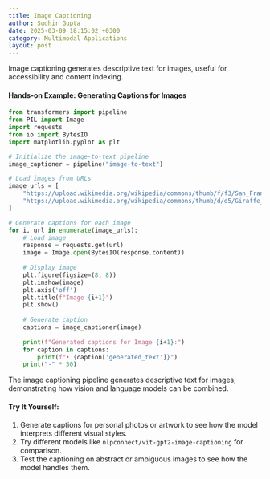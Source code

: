 ```yaml
---
title: Image Captioning
author: Sudhir Gupta
date: 2025-03-09 18:15:02 +0300
category: Multimodal Applications
layout: post
---
```


Image captioning generates descriptive text for images, useful for accessibility and content indexing.

#### Hands-on Example: Generating Captions for Images

```python
from transformers import pipeline
from PIL import Image
import requests
from io import BytesIO
import matplotlib.pyplot as plt

# Initialize the image-to-text pipeline
image_captioner = pipeline("image-to-text")

# Load images from URLs
image_urls = [
    "https://upload.wikimedia.org/wikipedia/commons/thumb/f/f3/San_Francisco_skyline_at_night_from_Pier_7.jpg/800px-San_Francisco_skyline_at_night_from_Pier_7.jpg",
    "https://upload.wikimedia.org/wikipedia/commons/thumb/d/d5/Giraffe_at_Kruger_National_Park%2C_South_Africa_%28square_crop%29.jpg/800px-Giraffe_at_Kruger_National_Park%2C_South_Africa_%28square_crop%29.jpg"
]

# Generate captions for each image
for i, url in enumerate(image_urls):
    # Load image
    response = requests.get(url)
    image = Image.open(BytesIO(response.content))
    
    # Display image
    plt.figure(figsize=(8, 8))
    plt.imshow(image)
    plt.axis('off')
    plt.title(f"Image {i+1}")
    plt.show()
    
    # Generate caption
    captions = image_captioner(image)
    
    print(f"Generated captions for Image {i+1}:")
    for caption in captions:
        print(f"• {caption['generated_text']}")
    print("-" * 50)
```

The image captioning pipeline generates descriptive text for images, demonstrating how vision and language models can be combined.

#### Try It Yourself:
1. Generate captions for personal photos or artwork to see how the model interprets different visual styles.
2. Try different models like `nlpconnect/vit-gpt2-image-captioning` for comparison.
3. Test the captioning on abstract or ambiguous images to see how the model handles them.
